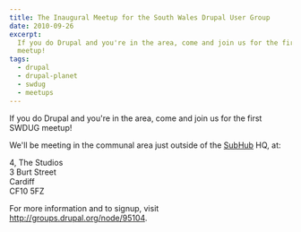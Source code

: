 ```yaml
---
title: The Inaugural Meetup for the South Wales Drupal User Group
date: 2010-09-26
excerpt:
  If you do Drupal and you're in the area, come and join us for the first SWDUG
  meetup!
tags:
  - drupal
  - drupal-planet
  - swdug
  - meetups
---
```


If you do Drupal and you're in the area, come and join us for the first SWDUG
meetup!

We'll be meeting in the communal area just outside of the
[SubHub](http://www.subhub.com) HQ, at:

4, The Studios<br> 3 Burt Street<br> Cardiff<br> CF10 5FZ

For more information and to signup, visit <http://groups.drupal.org/node/95104>.
